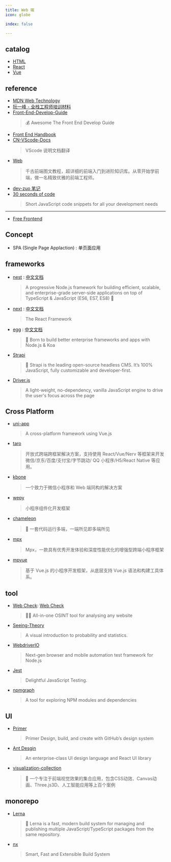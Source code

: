 ```yaml
---
title: Web 端
icon: globe

index: false

---
```


<!-- more -->

## catalog

- [HTML](html/README.md)
- [React](react.md)
- [Vue](vue.md)

## reference

- [MDN Web Technology](https://developer.mozilla.org/zh-CN/docs/Web)
- [阮一峰 - 全栈工程师培训材料](https://github.com/ruanyf/jstraining)
- [Front-End-Develop-Guide](https://github.com/icepy/Front-End-Develop-Guide)
    > 💰 Awesome The Front End Develop Guide
- [Front End Handbook](https://github.com/dwqs/front-end-handbook)
- [CN-VScode-Docs](https://github.com/jeasonstudio/CN-VScode-Docs)
    > VScode 说明文档翻译
- [Web](https://github.com/qianguyihao/Web)
    > 千古前端图文教程，超详细的前端入门到进阶知识库。从零开始学前端，做一名精致优雅的前端工程师。
- [dev-zuo 笔记](https://fe.zuo11.com/)
- [30 seconds of code](https://github.com/30-seconds/30-seconds-of-code)
    > Short JavaScript code snippets for all your development needs

------

- [Free Frontend](https://freefrontend.com/)

## Concept

- SPA (Single Page Applaction) : 单页面应用

## frameworks

- [nest](https://github.com/nestjs/nest) : [中文文档](https://docs.nestjs.cn/)
    > A progressive Node.js framework for building efficient, scalable, and enterprise-grade server-side applications on top of TypeScript & JavaScript (ES6, ES7, ES8) 🚀
- [next](https://github.com/vercel/next.js) : [中文文档](https://www.nextjs.cn/)
    > The React Framework
- [egg](https://github.com/eggjs/egg) : [中文文档](https://www.eggjs.org/zh-CN)
    > 🥚 Born to build better enterprise frameworks and apps with Node.js & Koa
- [Strapi](https://github.com/strapi/strapi)
    > 🚀 Strapi is the leading open-source headless CMS. It’s 100% JavaScript, fully customizable and developer-first.
- [Driver.js](https://github.com/kamranahmedse/driver.js)
    > A light-weight, no-dependency, vanilla JavaScript engine to drive the user's focus across the page

## Cross Platform

- [uni-app](https://github.com/dcloudio/uni-app)
    > A cross-platform framework using Vue.js
- [taro](https://github.com/NervJS/taro)
    > 开放式跨端跨框架解决方案，支持使用 React/Vue/Nerv 等框架来开发微信/京东/百度/支付宝/字节跳动/ QQ 小程序/H5/React Native 等应用。
- [kbone](https://github.com/Tencent/kbone)
    > 一个致力于微信小程序和 Web 端同构的解决方案
- [wepy](https://github.com/Tencent/wepy)
    > 小程序组件化开发框架
- [chameleon](https://github.com/didi/chameleon)
    > 🦎 一套代码运行多端，一端所见即多端所见
- [mpx](https://github.com/didi/mpx)
    > Mpx，一款具有优秀开发体验和深度性能优化的增强型跨端小程序框架
- [mpvue](https://github.com/Meituan-Dianping/mpvue)
    > 基于 Vue.js 的小程序开发框架，从底层支持 Vue.js 语法和构建工具体系。

## tool

- [Web Check](https://github.com/lissy93/web-check): [Web Check](https://web-check.xyz)
    > 🕵️‍♂️ All-in-one OSINT tool for analysing any website
- [Seeing-Theory](https://github.com/seeingtheory/Seeing-Theory)
    > A visual introduction to probability and statistics.
- [WebdriverIO](https://github.com/webdriverio/webdriverio)
    > Next-gen browser and mobile automation test framework for Node.js
- [Jest](https://github.com/jestjs/jest)
    > Delightful JavaScript Testing.
- [npmgraph](https://github.com/npmgraph/npmgraph)
    > A tool for exploring NPM modules and dependencies

## UI

- [Primer](https://primer.style/)
    > Primer Design, build, and create with GitHub’s design system
- [Ant Desgin](https://ant.design)
    > An enterprise-class UI design language and React UI library
- [visualization-collection](https://github.com/hepengwei/visualization-collection)
    > 🌈 一个专注于前端视觉效果的集合应用，包含CSS动效、Canvas动画、Three.js3D、人工智能应用等上百个案例

## monorepo

- [Lerna](https://github.com/lerna/lerna)
    > 🐉 Lerna is a fast, modern build system for managing and publishing multiple JavaScript/TypeScript packages from the same repository.
- [nx](https://github.com/nrwl/nx)
    > Smart, Fast and Extensible Build System